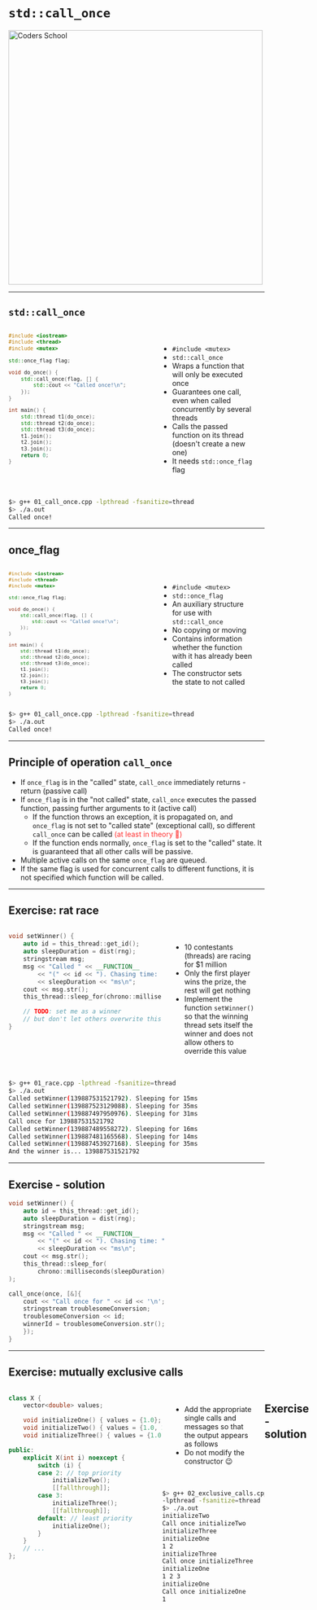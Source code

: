 <!-- .slide: data-background="#111111" -->

# `std::call_once`

<a href="https://coders.school">
    <img width="500" data-src="../coders_school_logo.png" alt="Coders School" class="plain">
</a>

___
<!-- .slide: style="font-size: .9em" -->

## `std::call_once`

<div style="display: flex;">

<div style="width: 60%; font-size: .85em;">

```c++
#include <iostream>
#include <thread>
#include <mutex>

std::once_flag flag;

void do_once() {
    std::call_once(flag, [] {
        std::cout << "Called once!\n";
    });
}

int main() {
    std::thread t1(do_once);
    std::thread t2(do_once);
    std::thread t3(do_once);
    t1.join();
    t2.join();
    t3.join();
    return 0;
}
```
<!-- .element: class="fragment fade-in" -->
</div>

<div style="width: 40%; padding: 20px;">

* <!-- .element: class="fragment fade-in" --> <code>#include &lt;mutex&gt;</code>
* <!-- .element: class="fragment fade-in" --> <code>std::call_once</code>
* <!-- .element: class="fragment fade-in" --> Wraps a function that will only be executed once
* <!-- .element: class="fragment fade-in" --> Guarantees one call, even when called concurrently by several threads
* <!-- .element: class="fragment fade-in" --> Calls the passed function on its thread (doesn't create a new one)
* <!-- .element: class="fragment fade-in" --> It needs <code>std::once_flag</code> flag

</div>

</div>

```bash
$> g++ 01_call_once.cpp -lpthread -fsanitize=thread
$> ./a.out
Called once!
```
<!-- .element: class="fragment fade-in" -->

___
<!-- .slide: style="font-size: .9em" -->

## once_flag

<div style="display: flex;">

<div style="width: 60%; font-size: .8em;">

```c++
#include <iostream>
#include <thread>
#include <mutex>

std::once_flag flag;

void do_once() {
    std::call_once(flag, [] {
        std::cout << "Called once!\n";
    });
}

int main() {
    std::thread t1(do_once);
    std::thread t2(do_once);
    std::thread t3(do_once);
    t1.join();
    t2.join();
    t3.join();
    return 0;
}

```
<!-- .element: class="fragment fade-in" -->
</div>

<div style="width: 40%; padding: 20px;">

* <!-- .element: class="fragment fade-in" --> <code>#include &lt;mutex&gt;</code>
* <!-- .element: class="fragment fade-in" --> <code>std::once_flag</code>
* <!-- .element: class="fragment fade-in" --> An auxiliary structure for use with <code>std::call_once</code>
* <!-- .element: class="fragment fade-in" --> No copying or moving
* <!-- .element: class="fragment fade-in" --> Contains information whether the function with it has already been called
* <!-- .element: class="fragment fade-in" --> The constructor sets the state to not called

</div>

</div>

```bash
$> g++ 01_call_once.cpp -lpthread -fsanitize=thread
$> ./a.out
Called once!
```
<!-- .element: class="fragment fade-in" -->

___

## Principle of operation `call_once`

* <!-- .element: class="fragment fade-in" --> If <code>once_flag</code> is in the "called" state, <code>call_once</code> immediately returns - return (passive call)
* <!-- .element: class="fragment fade-in" --> If <code>once_flag</code> is in the "not called" state, <code>call_once</code> executes the passed function, passing further arguments to it (active call)
  * <!-- .element: class="fragment fade-in" --> If the function throws an exception, it is propagated on, and <code>once_flag</code> is not set to "called state" (exceptional call), so different <code>call_once</code> can be called <span style="color: #f33">(at least in theory 🙂)</span>
  * <!-- .element: class="fragment fade-in" --> If the function ends normally, <code>once_flag</code> is set to the "called" state. It is guaranteed that all other calls will be passive.
* <!-- .element: class="fragment fade-in" --> Multiple active calls on the same <code>once_flag</code> are queued.
* <!-- .element: class="fragment fade-in" --> If the same flag is used for concurrent calls to different functions, it is not specified which function will be called.

___
<!-- .slide: style="font-size: .85em" -->

## Exercise: rat race

<div style="display: flex;">

<div style="width: 60%;">

```c++
void setWinner() {
    auto id = this_thread::get_id();
    auto sleepDuration = dist(rng);
    stringstream msg;
    msg << "Called " << __FUNCTION__
        << "(" << id << "). Chasing time: "
        << sleepDuration << "ms\n";
    cout << msg.str();
    this_thread::sleep_for(chrono::milliseconds(sleepDuration)

    // TODO: set me as a winner
    // but don't let others overwrite this!
}

```
<!-- .element: class="fragment fade-in" -->
</div>

<div style="width: 40%; padding: 20px;">

* <!-- .element: class="fragment fade-in" --> 10 contestants (threads) are racing for $1 million
* <!-- .element: class="fragment fade-in" --> Only the first player wins the prize, the rest will get nothing
* <!-- .element: class="fragment fade-in" --> Implement the function  <code>setWinner()</code> so that the winning thread sets itself the winner and does not allow others to override this value

</div>

</div>

```bash
$> g++ 01_race.cpp -lpthread -fsanitize=thread
$> ./a.out
Called setWinner(139887531521792). Sleeping for 15ms
Called setWinner(139887523129088). Sleeping for 35ms
Called setWinner(139887497950976). Sleeping for 31ms
Call once for 139887531521792
Called setWinner(139887489558272). Sleeping for 16ms
Called setWinner(139887481165568). Sleeping for 14ms
Called setWinner(139887453927168). Sleeping for 35ms
And the winner is... 139887531521792
```
<!-- .element: class="fragment fade-in" -->

___

## Exercise - solution

```c++
void setWinner() {
    auto id = this_thread::get_id();
    auto sleepDuration = dist(rng);
    stringstream msg;
    msg << "Called " << __FUNCTION__
        << "(" << id << "). Chasing time: "
        << sleepDuration << "ms\n";
    cout << msg.str();
    this_thread::sleep_for(
        chrono::milliseconds(sleepDuration)
);

call_once(once, [&]{
    cout << "Call once for " << id << '\n';
    stringstream troublesomeConversion;
    troublesomeConversion << id;
    winnerId = troublesomeConversion.str();
    });
}
```
<!-- .element: class="fragment fade-in" -->

___
<!-- .slide: style="font-size: .88em" -->

## Exercise: mutually exclusive calls

<div style="display: flex;">

<div style="width: 60%;">

```c++
class X {
    vector<double> values;

    void initializeOne() { values = {1.0}; }
    void initializeTwo() { values = {1.0, 2.0}; }
    void initializeThree() { values = {1.0, 2.0, 3.0}; }

public:
    explicit X(int i) noexcept {
        switch (i) {
        case 2: // top priority
            initializeTwo();
            [[fallthrough]];
        case 3:
            initializeThree();
            [[fallthrough]];
        default: // least priority
            initializeOne();
        }
    }
    // ...
};

```
<!-- .element: class="fragment fade-in" -->
</div>

<div style="width: 40%;">

<div style="padding: 20px;">

* <!-- .element: class="fragment fade-in" --> Add the appropriate single calls and messages so that the output appears as follows
* <!-- .element: class="fragment fade-in" --> Do not modify the constructor 😉

</div>

```bash
$> g++ 02_exclusive_calls.cpp
-lpthread -fsanitize=thread
$> ./a.out
initializeTwo
Call once initializeTwo
initializeThree
initializeOne
1 2
initializeThree
Call once initializeThree
initializeOne
1 2 3
initializeOne
Call once initializeOne
1
```
<!-- .element: class="fragment fade-in" -->

</div>

___
<!-- .slide: style="font-size: .88em" -->

## Exercise - solution

```c++
class X {
    once_flag once;
    vector<double> values;

    void initializeOne() {
        cout << __FUNCTION__ << '\n';
        call_once(once, [&]{
            cout << "Call once initializeOne\n";
            values = {1.0};
        });
    }

    void initializeTwo() {
        cout << __FUNCTION__ << '\n';
        call_once(once, [&]{
            cout << "Call once initializeTwo\n";
            values = {1.0, 2.0};
        });
    }

    void initializeThree() {
        cout << __FUNCTION__ << '\n';
        call_once(once, [&]{
            cout << "Call once initializeThree\n";
            values = {1.0, 2.0, 3.0};
        });
    }
    // ...
};
```
<!-- .element: class="fragment fade-in" -->
